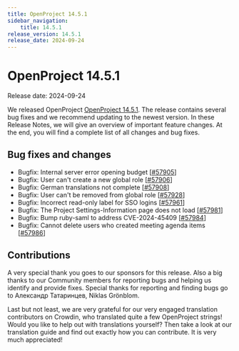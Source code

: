 ```yaml
---
title: OpenProject 14.5.1
sidebar_navigation:
    title: 14.5.1
release_version: 14.5.1
release_date: 2024-09-24
---
```


# OpenProject 14.5.1

Release date: 2024-09-24

We released OpenProject [OpenProject 14.5.1](https://community.openproject.org/versions/2118).
The release contains several bug fixes and we recommend updating to the newest version.
In these Release Notes, we will give an overview of important feature changes.
At the end, you will find a complete list of all changes and bug fixes.

<!--more-->

## Bug fixes and changes

<!-- Warning: Anything within the below lines will be automatically removed by the release script -->
<!-- BEGIN AUTOMATED SECTION -->

- Bugfix: Internal server error opening budget \[[#57905](https://community.openproject.org/wp/57905)\]
- Bugfix: User can&#39;t create a new global role \[[#57906](https://community.openproject.org/wp/57906)\]
- Bugfix: German translations not complete  \[[#57908](https://community.openproject.org/wp/57908)\]
- Bugfix: User can&#39;t be removed from global role \[[#57928](https://community.openproject.org/wp/57928)\]
- Bugfix: Incorrect read-only label for SSO logins \[[#57961](https://community.openproject.org/wp/57961)\]
- Bugfix: The Project Settings-Information page does not load \[[#57981](https://community.openproject.org/wp/57981)\]
- Bugfix: Bump ruby-saml to address CVE-2024-45409 \[[#57984](https://community.openproject.org/wp/57984)\]
- Bugfix: Cannot delete users who created meeting agenda items \[[#57986](https://community.openproject.org/wp/57986)\]

<!-- END AUTOMATED SECTION -->
<!-- Warning: Anything above this line will be automatically removed by the release script -->

## Contributions
A very special thank you goes to our sponsors for this release.
Also a big thanks to our Community members for reporting bugs and helping us identify and provide fixes.
Special thanks for reporting and finding bugs go to Александр Татаринцев, Niklas Grönblom.

Last but not least, we are very grateful for our very engaged translation contributors on Crowdin, who translated quite a few OpenProject strings!
Would you like to help out with translations yourself?
Then take a look at our translation guide and find out exactly how you can contribute.
It is very much appreciated!
